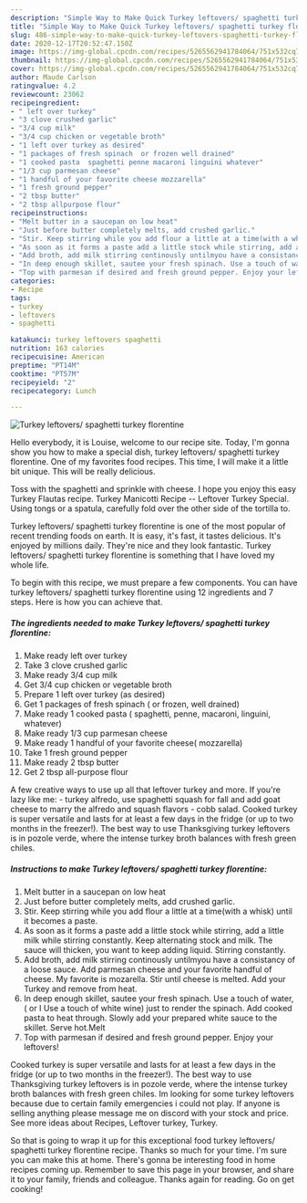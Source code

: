 ```yaml
---
description: "Simple Way to Make Quick Turkey leftovers/ spaghetti turkey florentine"
title: "Simple Way to Make Quick Turkey leftovers/ spaghetti turkey florentine"
slug: 486-simple-way-to-make-quick-turkey-leftovers-spaghetti-turkey-florentine
date: 2020-12-17T20:52:47.150Z
image: https://img-global.cpcdn.com/recipes/5265562941784064/751x532cq70/turkey-leftovers-spaghetti-turkey-florentine-recipe-main-photo.jpg
thumbnail: https://img-global.cpcdn.com/recipes/5265562941784064/751x532cq70/turkey-leftovers-spaghetti-turkey-florentine-recipe-main-photo.jpg
cover: https://img-global.cpcdn.com/recipes/5265562941784064/751x532cq70/turkey-leftovers-spaghetti-turkey-florentine-recipe-main-photo.jpg
author: Maude Carlson
ratingvalue: 4.2
reviewcount: 23062
recipeingredient:
- " left over turkey"
- "3 clove crushed garlic"
- "3/4 cup milk"
- "3/4 cup chicken or vegetable broth"
- "1 left over turkey as desired"
- "1 packages of fresh spinach  or frozen well drained"
- "1 cooked pasta  spaghetti penne macaroni linguini whatever"
- "1/3 cup parmesan cheese"
- "1 handful of your favorite cheese mozzarella"
- "1 fresh ground pepper"
- "2 tbsp butter"
- "2 tbsp allpurpose flour"
recipeinstructions:
- "Melt butter in a saucepan on low heat"
- "Just before butter completely melts, add crushed garlic."
- "Stir. Keep stirring while you add flour a little at a time(with a whisk) until it becomes a paste."
- "As soon as it forms a paste add a little stock while stirring, add a little milk while stirring constantly.  Keep alternating stock and milk. The sauce will thicken, you want to keep adding liquid. Stirring constantly."
- "Add broth, add milk stirring continously untilmyou have a consistancy of a loose sauce. Add parmesan cheese and your favorite handful of cheese. My favorite is mozarella. Stir until cheese is melted. Add your Turkey and remove from heat."
- "In deep enough skillet, sautee your fresh spinach. Use a touch of water, ( or I  Use a touch of white wine) just to render the spinach. Add cooked pasta to heat through. Slowly add your prepared white sauce to the skillet. Serve hot.Melt"
- "Top with parmesan if desired and fresh ground pepper. Enjoy your leftovers!"
categories:
- Recipe
tags:
- turkey
- leftovers
- spaghetti

katakunci: turkey leftovers spaghetti 
nutrition: 163 calories
recipecuisine: American
preptime: "PT14M"
cooktime: "PT57M"
recipeyield: "2"
recipecategory: Lunch

---
```



![Turkey leftovers/ spaghetti turkey florentine](https://img-global.cpcdn.com/recipes/5265562941784064/751x532cq70/turkey-leftovers-spaghetti-turkey-florentine-recipe-main-photo.jpg)

Hello everybody, it is Louise, welcome to our recipe site. Today, I'm gonna show you how to make a special dish, turkey leftovers/ spaghetti turkey florentine. One of my favorites food recipes. This time, I will make it a little bit unique. This will be really delicious.

Toss with the spaghetti and sprinkle with cheese. I hope you enjoy this easy Turkey Flautas recipe. Turkey Manicotti Recipe -- Leftover Turkey Special. Using tongs or a spatula, carefully fold over the other side of the tortilla to.

Turkey leftovers/ spaghetti turkey florentine is one of the most popular of recent trending foods on earth. It is easy, it's fast, it tastes delicious. It's enjoyed by millions daily. They're nice and they look fantastic. Turkey leftovers/ spaghetti turkey florentine is something that I have loved my whole life.


To begin with this recipe, we must prepare a few components. You can have turkey leftovers/ spaghetti turkey florentine using 12 ingredients and 7 steps. Here is how you can achieve that.

<!--inarticleads1-->

##### The ingredients needed to make Turkey leftovers/ spaghetti turkey florentine:

1. Make ready  left over turkey
1. Take 3 clove crushed garlic
1. Make ready 3/4 cup milk
1. Get 3/4 cup chicken or vegetable broth
1. Prepare 1 left over turkey (as desired)
1. Get 1 packages of fresh spinach ( or frozen, well drained)
1. Make ready 1 cooked pasta ( spaghetti, penne, macaroni, linguini, whatever)
1. Make ready 1/3 cup parmesan cheese
1. Make ready 1 handful of your favorite cheese( mozzarella)
1. Take 1 fresh ground pepper
1. Make ready 2 tbsp butter
1. Get 2 tbsp all-purpose flour


A few creative ways to use up all that leftover turkey and more. If you&#39;re lazy like me: - turkey alfredo, use spaghetti squash for fall and add goat cheese to marry the alfredo and squash flavors - cobb salad. Cooked turkey is super versatile and lasts for at least a few days in the fridge (or up to two months in the freezer!). The best way to use Thanksgiving turkey leftovers is in pozole verde, where the intense turkey broth balances with fresh green chiles. 

<!--inarticleads2-->

##### Instructions to make Turkey leftovers/ spaghetti turkey florentine:

1. Melt butter in a saucepan on low heat
1. Just before butter completely melts, add crushed garlic.
1. Stir. Keep stirring while you add flour a little at a time(with a whisk) until it becomes a paste.
1. As soon as it forms a paste add a little stock while stirring, add a little milk while stirring constantly.  Keep alternating stock and milk. The sauce will thicken, you want to keep adding liquid. Stirring constantly.
1. Add broth, add milk stirring continously untilmyou have a consistancy of a loose sauce. Add parmesan cheese and your favorite handful of cheese. My favorite is mozarella. Stir until cheese is melted. Add your Turkey and remove from heat.
1. In deep enough skillet, sautee your fresh spinach. Use a touch of water, ( or I  Use a touch of white wine) just to render the spinach. Add cooked pasta to heat through. Slowly add your prepared white sauce to the skillet. Serve hot.Melt
1. Top with parmesan if desired and fresh ground pepper. Enjoy your leftovers!


Cooked turkey is super versatile and lasts for at least a few days in the fridge (or up to two months in the freezer!). The best way to use Thanksgiving turkey leftovers is in pozole verde, where the intense turkey broth balances with fresh green chiles. Im looking for some turkey leftovers because due to certain family emergencies i could not play. If anyone is selling anything please message me on discord with your stock and price. See more ideas about Recipes, Leftover turkey, Turkey. 

So that is going to wrap it up for this exceptional food turkey leftovers/ spaghetti turkey florentine recipe. Thanks so much for your time. I'm sure you can make this at home. There's gonna be interesting food in home recipes coming up. Remember to save this page in your browser, and share it to your family, friends and colleague. Thanks again for reading. Go on get cooking!
